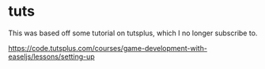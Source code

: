 # tuts

This was based off some tutorial on tutsplus, which I no longer subscribe to.

https://code.tutsplus.com/courses/game-development-with-easeljs/lessons/setting-up
